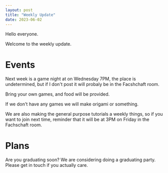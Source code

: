 ```yaml
---
layout: post
title: "Weekly Update"
date: 2023-06-02
---
```


Hello everyone. 

Welcome to the weekly update.

# Events 

Next week is a game night at on Wednesday 7PM, the place is undetermined, but if I don't post it will probaly be in the Facshchaft room.

Bring your own games, and food will be provided.


If we don't have any games we will make origami or something. 

We are also making the general purpose tutorials a weekly things, so if you want to join next time, reminder that it will be at 3PM on Friday in the Fachschaft room. 

# Plans

Are you graduating soon? We are considering doing a graduating party. Please get in touch if you actually care. 



